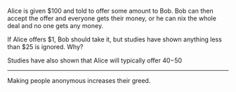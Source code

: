 Alice is given $100 and told to offer some amount to Bob. Bob can then accept the offer and everyone gets their money, or he can nix the whole deal and no one gets any money.

If Alice offers $1, Bob should take it, but studies have shown anything less than $25 is ignored. Why?

Studies have also shown that Alice will typically offer $40-$50

-------

Making people anonymous increases their greed.
